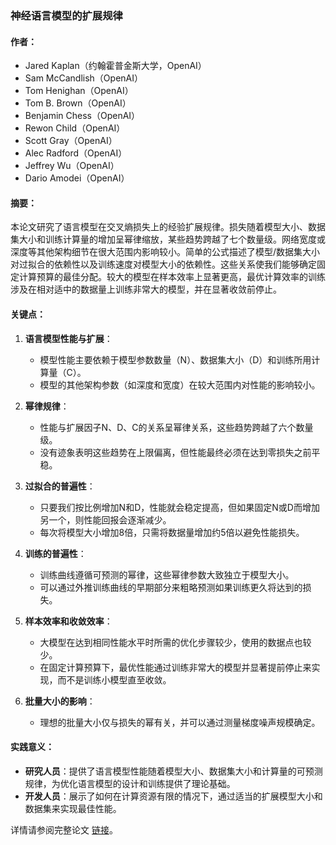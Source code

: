 ### 神经语言模型的扩展规律

#### 作者：
- Jared Kaplan（约翰霍普金斯大学，OpenAI）
- Sam McCandlish（OpenAI）
- Tom Henighan（OpenAI）
- Tom B. Brown（OpenAI）
- Benjamin Chess（OpenAI）
- Rewon Child（OpenAI）
- Scott Gray（OpenAI）
- Alec Radford（OpenAI）
- Jeffrey Wu（OpenAI）
- Dario Amodei（OpenAI）

#### 摘要：
本论文研究了语言模型在交叉熵损失上的经验扩展规律。损失随着模型大小、数据集大小和训练计算量的增加呈幂律缩放，某些趋势跨越了七个数量级。网络宽度或深度等其他架构细节在很大范围内影响较小。简单的公式描述了模型/数据集大小对过拟合的依赖性以及训练速度对模型大小的依赖性。这些关系使我们能够确定固定计算预算的最佳分配。较大的模型在样本效率上显著更高，最优计算效率的训练涉及在相对适中的数据量上训练非常大的模型，并在显著收敛前停止。

#### 关键点：
1. **语言模型性能与扩展**：
   - 模型性能主要依赖于模型参数数量（N）、数据集大小（D）和训练所用计算量（C）。
   - 模型的其他架构参数（如深度和宽度）在较大范围内对性能的影响较小。

2. **幂律规律**：
   - 性能与扩展因子N、D、C的关系呈幂律关系，这些趋势跨越了六个数量级。
   - 没有迹象表明这些趋势在上限偏离，但性能最终必须在达到零损失之前平稳。

3. **过拟合的普遍性**：
   - 只要我们按比例增加N和D，性能就会稳定提高，但如果固定N或D而增加另一个，则性能回报会逐渐减少。
   - 每次将模型大小增加8倍，只需将数据量增加约5倍以避免性能损失。

4. **训练的普遍性**：
   - 训练曲线遵循可预测的幂律，这些幂律参数大致独立于模型大小。
   - 可以通过外推训练曲线的早期部分来粗略预测如果训练更久将达到的损失。

5. **样本效率和收敛效率**：
   - 大模型在达到相同性能水平时所需的优化步骤较少，使用的数据点也较少。
   - 在固定计算预算下，最优性能通过训练非常大的模型并显著提前停止来实现，而不是训练小模型直至收敛。

6. **批量大小的影响**：
   - 理想的批量大小仅与损失的幂有关，并可以通过测量梯度噪声规模确定。

#### 实践意义：
- **研究人员**：提供了语言模型性能随着模型大小、数据集大小和计算量的可预测规律，为优化语言模型的设计和训练提供了理论基础。
- **开发人员**：展示了如何在计算资源有限的情况下，通过适当的扩展模型大小和数据集来实现最佳性能。

详情请参阅完整论文 [链接](https://arxiv.org/pdf/2001.08361)。